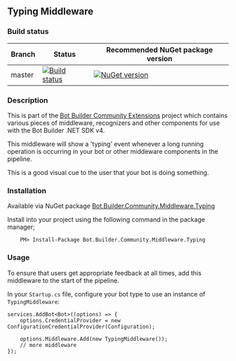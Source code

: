 ﻿## Typing Middleware
 
### Build status
| Branch | Status | Recommended NuGet package version |
| ------ | ------ | ------ |
| master | [![Build status](https://ci.appveyor.com/api/projects/status/b9123gl3kih8x9cb?svg=true)](https://ci.appveyor.com/project/garypretty/botbuilder-community) | [![NuGet version](https://img.shields.io/badge/NuGet-1.0.39-blue.svg)](https://www.nuget.org/packages/Bot.Builder.Community.Middleware.Typing/) |

### Description

This is part of the [Bot Builder Community Extensions](https://github.com/garypretty/botbuilder-community) project which contains various pieces of middleware, recognizers and other components for use with the Bot Builder .NET SDK v4.

This middleware will show a 'typing' event whenever a long running operation is occurring in your bot or other middeware components in the pipeline.

This is a good visual cue to the user that your bot is doing something.

### Installation

Available via NuGet package [Bot.Builder.Community.Middleware.Typing](https://www.nuget.org/packages/Bot.Builder.Community.Middleware.Typing/)

Install into your project using the following command in the package manager;
```
    PM> Install-Package Bot.Builder.Community.Middleware.Typing
```

### Usage

To ensure that users get appropriate feedback at all times, add this middleware to the start of the pipeline.

In your `Startup.cs` file, configure your bot type to use an instance of `TypingMiddleware`:

```
services.AddBot<Bot>((options) => {
    options.CredentialProvider = new ConfigurationCredentialProvider(Configuration);
                
    options.Middleware.Add(new TypingMiddleware());
    // more middleware
});
```
